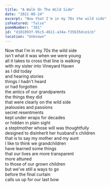 ```yaml
---
title: "A Walk On The Wild Side"
date: "2021-08-24"
excerpt: "Now that I'm in my 70s the wild side"
isFeatured: "false"
poemNumber: "381"
id: "d101093f-95c5-4611-a34a-f35635dce1cb"
location: "Unknown"
---
```


Now that I'm in my 70s the wild side  
isn't what it was when we were young  
all it takes to cross that line is walking  
with my sister into Vineyard Haven  
as I did today  
and hearing stories  
things I hadn't heard  
or had forgotten  
the antics of our grandparents  
the things they did  
that were clearly on the wild side  
jealousies and passions  
secret resentments  
kept under wraps for decades  
or hidden in plain sight  
a steptmother whose will was thoughtfully  
designed to disinherit her husband's children  
that is to say my mother and my aunt  
I like to think we grandchildren  
have learned some things  
that our lives are more transparent  
more attuned  
to those of our grown children  
but we've still a ways to go  
before the final curtain  
calls us up for our last bow
